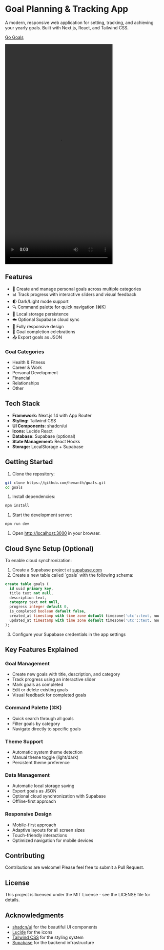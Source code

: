 # Goal Planning & Tracking App

A modern, responsive web application for setting, tracking, and achieving your yearly goals. Built with Next.js, React, and Tailwind CSS.

[Go Goals](https://h3manth.com/fun/goals)

<video src="https://github.com/user-attachments/assets/7c145cdd-22fb-4d65-a7b2-87e86988eb76" width="352" height="720"></video>

## Features

- 🎯 Create and manage personal goals across multiple categories
- 📊 Track progress with interactive sliders and visual feedback
- 🌓 Dark/Light mode support
- 🔍 Command palette for quick navigation (⌘K)
- 💾 Local storage persistence
- ☁️ Optional Supabase cloud sync
- 📱 Fully responsive design
- 🎉 Goal completion celebrations
- 📤 Export goals as JSON

### Goal Categories

- Health & Fitness
- Career & Work
- Personal Development
- Financial
- Relationships
- Other

## Tech Stack

- **Framework:** Next.js 14 with App Router
- **Styling:** Tailwind CSS
- **UI Components:** shadcn/ui
- **Icons:** Lucide React
- **Database:** Supabase (optional)
- **State Management:** React Hooks
- **Storage:** LocalStorage + Supabase

## Getting Started

1. Clone the repository:
```bash
git clone https://github.com/hemanth/goals.git
cd goals
```

1. Install dependencies:
```bash
npm install
```

1. Start the development server:
```bash
npm run dev
```

1. Open [http://localhost:3000](http://localhost:3000) in your browser.

## Cloud Sync Setup (Optional)

To enable cloud synchronization:

1. Create a Supabase project at [supabase.com](https://supabase.com)
2. Create a new table called \`goals\` with the following schema:
```sql
create table goals (
  id uuid primary key,
  title text not null,
  description text,
  category text not null,
  progress integer default 0,
  is_completed boolean default false,
  created_at timestamp with time zone default timezone('utc'::text, now()),
  updated_at timestamp with time zone default timezone('utc'::text, now())
);
```
3. Configure your Supabase credentials in the app settings

## Key Features Explained

### Goal Management
- Create new goals with title, description, and category
- Track progress using an interactive slider
- Mark goals as completed
- Edit or delete existing goals
- Visual feedback for completed goals

### Command Palette (⌘K)
- Quick search through all goals
- Filter goals by category
- Navigate directly to specific goals

### Theme Support
- Automatic system theme detection
- Manual theme toggle (light/dark)
- Persistent theme preference

### Data Management
- Automatic local storage saving
- Export goals as JSON
- Optional cloud synchronization with Supabase
- Offline-first approach

### Responsive Design
- Mobile-first approach
- Adaptive layouts for all screen sizes
- Touch-friendly interactions
- Optimized navigation for mobile devices

## Contributing

Contributions are welcome! Please feel free to submit a Pull Request.

## License

This project is licensed under the MIT License - see the LICENSE file for details.

## Acknowledgments

- [shadcn/ui](https://ui.shadcn.com) for the beautiful UI components
- [Lucide](https://lucide.dev) for the icons
- [Tailwind CSS](https://tailwindcss.com) for the styling system
- [Supabase](https://supabase.com) for the backend infrastructure
